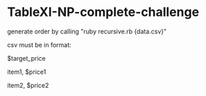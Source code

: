 # TableXI-NP-complete-challenge
generate order by calling "ruby recursive.rb {data.csv}"


csv must be in format:

$target_price

item1, $price1

item2, $price2
